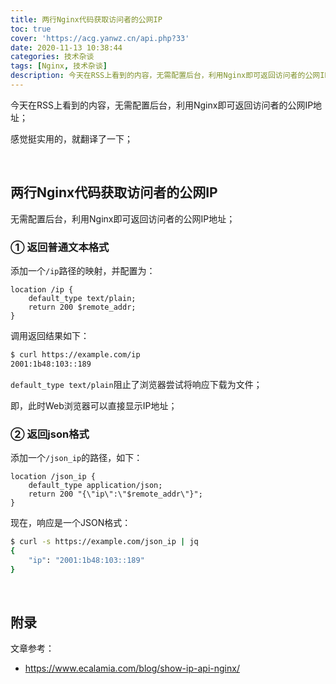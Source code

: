 ```yaml
---
title: 两行Nginx代码获取访问者的公网IP
toc: true
cover: 'https://acg.yanwz.cn/api.php?33'
date: 2020-11-13 10:38:44
categories: 技术杂谈
tags: [Nginx, 技术杂谈]
description: 今天在RSS上看到的内容，无需配置后台，利用Nginx即可返回访问者的公网IP地址；感觉挺实用的，就翻译了一下；
---
```


今天在RSS上看到的内容，无需配置后台，利用Nginx即可返回访问者的公网IP地址；

感觉挺实用的，就翻译了一下；

<br/>

<!--more-->

## 两行Nginx代码获取访问者的公网IP

无需配置后台，利用Nginx即可返回访问者的公网IP地址；

### **① 返回普通文本格式**

添加一个`/ip`路径的映射，并配置为：

```nginx
location /ip {
    default_type text/plain;
    return 200 $remote_addr;
}
```

调用返回结果如下：

```bash
$ curl https://example.com/ip
2001:1b48:103::189
```

`default_type text/plain`阻止了浏览器尝试将响应下载为文件；

即，此时Web浏览器可以直接显示IP地址；

### **② 返回json格式**

添加一个`/json_ip`的路径，如下：

```nginx
location /json_ip {
    default_type application/json;
    return 200 "{\"ip\":\"$remote_addr\"}";
}
```

现在，响应是一个JSON格式：

```bash
$ curl -s https://example.com/json_ip | jq
{
    "ip": "2001:1b48:103::189"
}
```

<br/>

## 附录

文章参考：

-   https://www.ecalamia.com/blog/show-ip-api-nginx/

<br/>